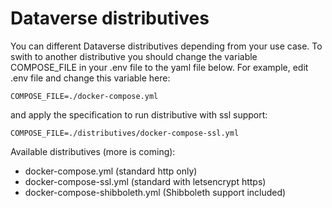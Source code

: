 # Dataverse distributives 

You can different Dataverse distributives depending from your use case. To swith to another distributive you should change the variable COMPOSE_FILE in your .env file to the yaml file below. 
For example, edit .env file and change this variable here:
```
COMPOSE_FILE=./docker-compose.yml
```
and apply the specification to run distributive with ssl support:
```
COMPOSE_FILE=./distributives/docker-compose-ssl.yml
``` 

Available distributives (more is coming):
* docker-compose.yml (standard http only)
* docker-compose-ssl.yml (standard with letsencrypt https) 
* docker-compose-shibboleth.yml (Shibboleth support included)
